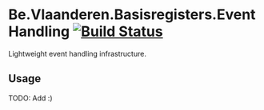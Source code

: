 # Be.Vlaanderen.Basisregisters.EventHandling [![Build Status](https://github.com/Informatievlaanderen/event-handling/workflows/Build/badge.svg)](https://github.com/Informatievlaanderen/event-handling/actions)

Lightweight event handling infrastructure.

## Usage

TODO: Add :)

